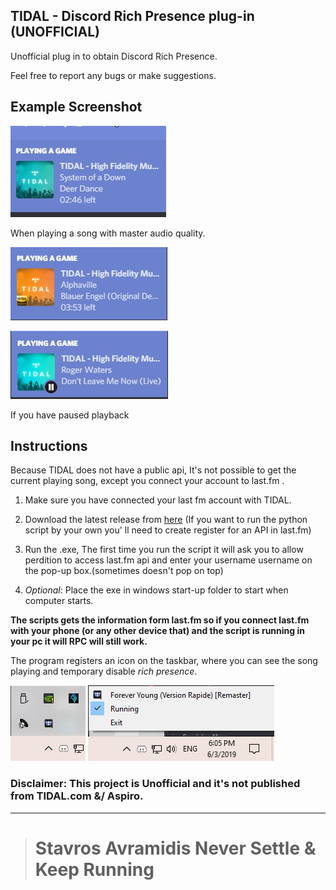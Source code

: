 ## TIDAL - Discord Rich Presence plug-in  (UNOFFICIAL)


Unofficial plug in to obtain Discord Rich Presence.

Feel free to report any bugs or make suggestions.


## Example Screenshot

![alt text](./assets/screenshot.jpg)

When playing a song with master audio quality.

![alt text](./assets/highres.jpg)


![alt text](./assets/paused.jpg)

If you have paused playback


## Instructions
Because TIDAL does not have a public api, It's not possible to get the current playing song,
except you connect your account to last.fm .

1.  Make sure you have connected your last fm account with TIDAL.

2.  Download the latest release from [here](https://github.com/purpl3F0x/TIDAL-Discord-Rich-Presence-UNOFFICIAL/releases)
(If you want to run the python script by your own you' ll need to create register for an API in last.fm)

3.  Run the .exe, The first time you run the script it will ask you to allow perdition to access last.fm api and enter your username username on the pop-up box.(sometimes doesn't pop on top)

4.  *Optional*: Place the exe in windows start-up folder to start when computer starts.


**The scripts gets the information form last.fm so if you connect last.fm with your phone (or any other device that) and the script is running in your pc it will RPC will still work.**

The program registers an icon on the taskbar, where you can see the song playing and temporary disable *rich presence*.

![alt text](./assets/taskbar.jpg) ![alt text](./assets/taskbar_opened.png)




### Disclaimer: This project is Unofficial and it's not published from TIDAL.com &/ Aspiro.

---

> # Stavros Avramidis Never Settle & Keep Running